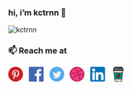 ### hi, i’m kctrnn 👋

![kctrnn](https://res.cloudinary.com/hanhiu/image/upload/v1601802705/kctrnn/tim-goedhart-vnpTRdmtQ30-unsplash_ot6ubr.jpg)

<h3>📫 Reach me at</h3>

<a href="#"><img src="pinterest.svg" width="30" height="30"></a>&nbsp;&nbsp;
<a href="#"><img src="f.svg" width="30" height="30"></a>&nbsp;&nbsp;
<a href="#"><img src="twitter.svg" width="30" height="30"></a>&nbsp;&nbsp;
<a href="#"><img src="dribbble.svg" width="30" height="30"></a>&nbsp;&nbsp;
<a href="#"><img src="linkedin.svg" width="30" height="30"></a>&nbsp;&nbsp;
<a href="#"><img src="coffee-cup.svg" width="30" height="30"></a>


 


